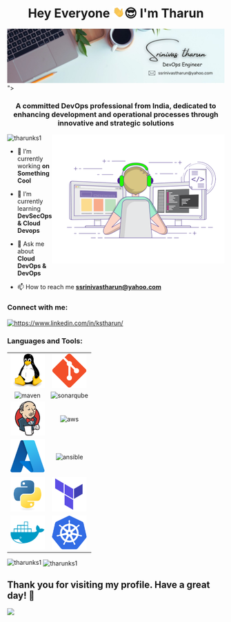 <h1 align="center">Hey Everyone <img src="./Wave.gif" width="27" alt="wave">😎 I'm Tharun</h1>
  <img src="https://github.com/tharunks1/tharunks1/blob/main/Linkedin_bnr.jpeg"> </div>"> </div>
<h3 align="center">A committed DevOps professional from India, dedicated to enhancing development and operational processes through innovative and strategic solutions</h3>

<img align="right" alt="Coding" width="400" src="https://raw.githubusercontent.com/devSouvik/devSouvik/master/gif3.gif">
<p align="left"> <img src="https://komarev.com/ghpvc/?username=tharunks1&label=Profile%20views&color=0e75b6&style=flat" alt="tharunks1" /> </p>

- 🔭 I’m currently working **on Something Cool**

- 🌱 I’m currently learning **DevSecOps & Cloud Devops**

- 💬 Ask me about **Cloud DevOps & DevOps**

- 📫 How to reach me **ssrinivastharun@yahoo.com**

<h3 align="left">Connect with me:</h3>
<p align="left">
<a href="https://linkedin.com/in/https://www.linkedin.com/in/kstharun/" target="blank"><img align="center" src="https://raw.githubusercontent.com/rahuldkjain/github-profile-readme-generator/master/src/images/icons/Social/linked-in-alt.svg" alt="https://www.linkedin.com/in/kstharun/" height="30" width="40" /></a>
</p>

<h3 align="left">Languages and Tools:</h3>
<table width="100%" height="100%" align="center">
   <tr>
      <td align="center">
        <img alt="linux" height="80px" width="80px" src="https://github.com/devicons/devicon/blob/master/icons/linux/linux-original.svg">
     </td>
     <td align="center">
        <img alt="git" height="80px" width="80px" src="https://github.com/devicons/devicon/blob/master/icons/git/git-original.svg">
     </td>
   </tr>
   <tr>
     <td align="center">
      <img alt="maven" height="80px" width="80px" src="https://upload.wikimedia.org/wikipedia/commons/5/52/Apache_Maven_logo.svg">
     </td>
     <td align="center">
        <img alt="sonarqube" height="80px" width="80px" src="https://cdn.jsdelivr.net/gh/devicons/devicon/icons/sonarqube/sonarqube-original.svg">
     </td>
   </tr>
   <tr>
     <td align="center">
      <img alt="jenkins" height="80px" width="80px" src="https://raw.githubusercontent.com/devicons/devicon/master/icons/jenkins/jenkins-original.svg">
     </td>
     <td align="center">
      <img alt="aws" height="80px" width="80px" src="https://upload.wikimedia.org/wikipedia/commons/9/93/Amazon_Web_Services_Logo.svg">
     </td>
   </tr>
   <tr>
     <td align="center">
      <img alt="azure" height="80px" width="80px" src="https://github.com/devicons/devicon/blob/master/icons/azure/azure-original.svg">
     </td>
     <td align="center">
      <img alt="ansible" height="80px" width="80px" src="https://upload.wikimedia.org/wikipedia/commons/2/24/Ansible_logo.svg">
     </td>
   </tr>
   <tr>
     <td align="center">
      <img alt="python" height="80px" width="80px" src="https://raw.githubusercontent.com/devicons/devicon/master/icons/python/python-original.svg">
     </td>
     <td align="center">
      <img alt="terraform" height="80px" width="80px" src="https://raw.githubusercontent.com/devicons/devicon/master/icons/terraform/terraform-original.svg">
     </td>
   </tr>
   <tr>
     <td align="center">
      <img alt="docker" height="80px" width="80px" src="https://github.com/devicons/devicon/blob/master/icons/docker/docker-plain.svg">
     </td>
     <td align="center">
      <img alt="kubernetes" height="80px" width="80px" src="https://raw.githubusercontent.com/devicons/devicon/master/icons/kubernetes/kubernetes-plain.svg">
     </td>
   </tr>
 </table>

<p><img align="left" src="https://github-readme-stats.vercel.app/api/top-langs?username=tharunks1&show_icons=true&locale=en&layout=compact" alt="tharunks1" /></p>

<p>&nbsp;<img align="center" src="https://github-readme-stats.vercel.app/api?username=tharunks1&show_icons=true&locale=en" alt="tharunks1" /></p>

<h2>Thank you for visiting my profile. Have a great day! 🌟</h2><img src="[Ni00ZWU2YzkyMjViZDEuZ2lmIn1dXSwiYXVkIjpbInVybjpzZXJ2aWNlOmZpbGUuZG93bmxvYWQiXX0.EXdtHcY0K3_YAE6xErW8kOB7M5LqSo9eBgkjhdOgd9s](https://i.pinimg.com/originals/1a/b4/e6/1ab4e6a7041358d80dd6809fd4b97395.gif)https://i.pinimg.com/originals/1a/b4/e6/1ab4e6a7041358d80dd6809fd4b97395.gif" width="60px">
